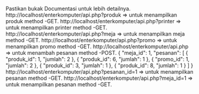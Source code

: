 Pastikan bukak Documentasi untuk lebih detailnya.
http://localhost/enterkomputer/api.php?produk => untuk menampilkan produk method -GET.
http://localhost/enterkomputer/api.php?printer => untuk menampilkan printer method -GET.
http://localhost/enterkomputer/api.php?meja => untuk menampilkan meja method -GET.
http://localhost/enterkomputer/api.php?promo => untuk menampilkan promo method -GET.
http://localhost/enterkomputer/api.php => untuk menambah pesanan method -POST.
{
    "meja_id": 1,
    "pesanan": [
        { "produk_id": 1, "jumlah": 2 },
        { "produk_id": 6, "jumlah": 1 },
        { "promo_id": 1, "jumlah": 2 },
        { "produk_id": 3, "jumlah": 1 },
        { "produk_id": 8, "jumlah": 1 }
    ]
}
http://localhost/enterkomputer/api.php?pesanan_id=1 => untuk menampilkan pesanan method -GET.
http://localhost/enterkomputer/api.php?meja_id=1 => untuk menampilkan pesanan method -GET.
